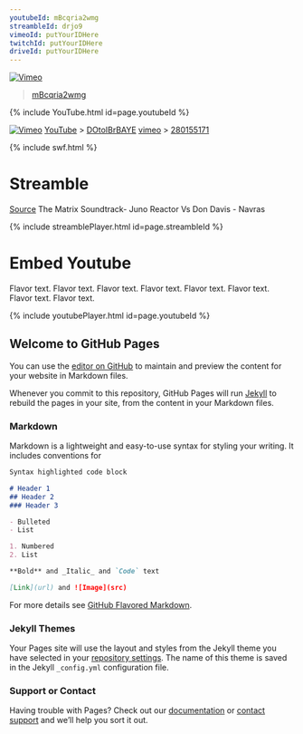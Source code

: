```yaml
---
youtubeId: mBcqria2wmg
streambleId: drjo9
vimeoId: putYourIDHere
twitchId: putYourIDHere
driveId: putYourIDHere
---
```


<!---

{% swfobject https://raw.githubusercontent.com/Olbrasoft/Web/master/_medias/Diamond.swf %}
<p>Latest <a href='http://www.adobe.com/go/getflashplayer'>Flash Player Plugin</a> is required.</p>
{% endswfobject %}
-->

<!---
{% include swfPlayer.html %}
-->

<!---
{% swfobject https://raw.githubusercontent.com/Olbrasoft/Web/master/_medias/Diamond.swf %}
<p>Latest <a href='http://www.adobe.com/go/getflashplayer'>Flash Player Plugin</a> is required.</p>
{% endswfobject %}
-->

[![Vimeo](https://raw.githubusercontent.com/Olbrasoft/Web/master/_includes/Logos/YouTube.png)](https://youtu.be)
> [mBcqria2wmg](https://youtu.be/mBcqria2wmg)

{% include YouTube.html id=page.youtubeId %}

[![Vimeo](https://raw.githubusercontent.com/Olbrasoft/Web/master/_includes/Logos/Vimeo.png)](https://vimeo.com)
[YouTube](https://youtu.be) > [DOtoIBrBAYE](https://youtu.be/DOtoIBrBAYE)
[vimeo](https://vimeo.com) > [280155171](https://vimeo.com/280155171)


{% include swf.html %}

# Streamble

[Source](https://youtu.be/DOtoIBrBAYE)
The Matrix Soundtrack- Juno Reactor Vs Don Davis - Navras 

<!---
Include this next line in your .md for Youtube videos, make sure to put your video ID up there!

Example:     streambleId: --b-drjo9
-->
{% include streamblePlayer.html id=page.streambleId %}



# Embed Youtube

Flavor text. Flavor text. Flavor text. Flavor text. Flavor text. Flavor text. Flavor text. Flavor text. 

<!---
Include this next line in your .md for Youtube videos, make sure to put your video ID up there!

Example:     youtubeId: --b-9HrKK6w
-->

{% include youtubePlayer.html id=page.youtubeId %}


## Welcome to GitHub Pages

You can use the [editor on GitHub](https://github.com/Olbrasoft/Olbrasoft.GitHub.io/edit/master/index.md) to maintain and preview the content for your website in Markdown files.

Whenever you commit to this repository, GitHub Pages will run [Jekyll](https://jekyllrb.com/) to rebuild the pages in your site, from the content in your Markdown files.

### Markdown

Markdown is a lightweight and easy-to-use syntax for styling your writing. It includes conventions for

```markdown
Syntax highlighted code block

# Header 1
## Header 2
### Header 3

- Bulleted
- List

1. Numbered
2. List

**Bold** and _Italic_ and `Code` text

[Link](url) and ![Image](src)
```

For more details see [GitHub Flavored Markdown](https://guides.github.com/features/mastering-markdown/).

### Jekyll Themes

Your Pages site will use the layout and styles from the Jekyll theme you have selected in your [repository settings](https://github.com/Olbrasoft/Olbrasoft.GitHub.io/settings). The name of this theme is saved in the Jekyll `_config.yml` configuration file.

### Support or Contact

Having trouble with Pages? Check out our [documentation](https://help.github.com/categories/github-pages-basics/) or [contact support](https://github.com/contact) and we’ll help you sort it out.


